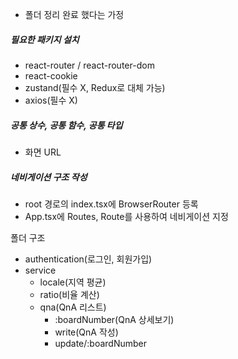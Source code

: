 - 폴더 정리 완료 했다는 가정

##### 필요한 패키지 설치
- react-router / react-router-dom 
- react-cookie 
- zustand(필수 X, Redux로 대체 가능)  
- axios(필수 X)

##### 공통 상수, 공통 함수, 공통 타입
- 화면 URL

##### 네비게이션 구조 작성
- root 경로의 index.tsx에 BrowserRouter 등록
- App.tsx에 Routes, Route를 사용하여 네비게이션 지정

폴더 구조
- authentication(로그인, 회원가입)
- service
  - locale(지역 평균)
  - ratio(비율 계산)
  - qna(QnA 리스트)
    - :boardNumber(QnA 상세보기)
    - write(QnA 작성)
    - update/:boardNumber


